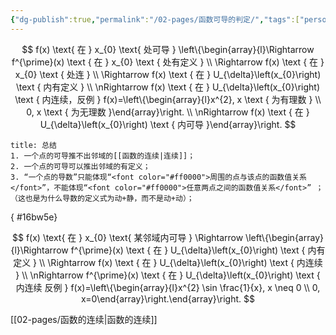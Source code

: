 ```yaml
---
{"dg-publish":true,"permalink":"/02-pages/函数可导的判定/","tags":["personal/blog","math/高等数学/导数"]}
---
```



$$
 f(x) \text{ 在 }   x_{0} \text{ 处可导 }   \left\{\begin{array}{l}\Rightarrow f^{\prime}(x) \text { 在 } x_{0} \text { 处有定义 } \\ \Rightarrow f(x) \text { 在 } x_{0} \text { 处连 } \\ \Rightarrow f(x) \text { 在 } U_{\delta}\left(x_{0}\right) \text { 内有定义 } \\ \nRightarrow f(x) \text { 在 } U_{\delta}\left(x_{0}\right) \text { 内连续，反例 } f(x)=\left\{\begin{array}{l}x^{2}, x \text { 为有理数 } \\ 0, x \text { 为无理数 }\end{array}\right. \\ \nRightarrow f(x) \text { 在 } U_{\delta}\left(x_{0}\right) \text { 内可导 }\end{array}\right. 
$$
```ad-note
title: 总结
1. 一个点的可导推不出邻域的[[函数的连续|连续]]；
2. 一个点的可导可以推出邻域的有定义；
3. “一个点的导数”只能体现“<font color="#ff0000">周围的点与该点的函数值关系</font>”，不能体现“<font color="#ff0000">任意两点之间的函数值关系</font>” ；（这也是为什么导数的定义式为动+静，而不是动+动）；
```
{ #16bw5e}

$$
 f(x) \text{ 在 } x_{0} \text{ 某邻域内可导 } \Rightarrow \left\{\begin{array}{l}\Rightarrow f^{\prime}(x) \text { 在 } U_{\delta}\left(x_{0}\right) \text { 内有定义 } \\ \Rightarrow f(x) \text { 在 } U_{\delta}\left(x_{0}\right) \text { 内连续 } \\ \nRightarrow f^{\prime}(x) \text { 在 } U_{\delta}\left(x_{0}\right) \text { 内连续 反例 } f(x)=\left\{\begin{array}{l}x^{2} \sin \frac{1}{x}, x \neq 0 \\ 0, x=0\end{array}\right.\end{array}\right. 
$$









[[02-pages/函数的连续\|函数的连续]]
